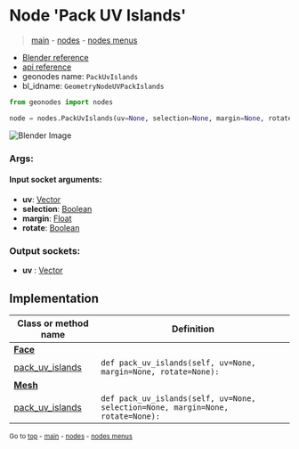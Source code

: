 # Node 'Pack UV Islands'

> [main](../structure.md) - [nodes](nodes.md) - [nodes menus](nodes_menus.md)

- [Blender reference](https://docs.blender.org/manual/en/latest/modeling/geometry_nodes/uv/pack_uv_islands.html)
- [api reference](https://docs.blender.org/api/current/bpy.types.GeometryNodeUVPackIslands.html)
- geonodes name: `PackUvIslands`
- bl_idname: `GeometryNodeUVPackIslands`

```python
from geonodes import nodes

node = nodes.PackUvIslands(uv=None, selection=None, margin=None, rotate=None)
```

![Blender Image](https://docs.blender.org/manual/en/latest/_images/node-types_GeometryNodeUVPackIslands.webp)

### Args:

#### Input socket arguments:

- **uv**: [Vector](Vector.md)
- **selection**: [Boolean](Boolean.md)
- **margin**: [Float](Float.md)
- **rotate**: [Boolean](Boolean.md)

### Output sockets:

- **uv** : [Vector](Vector.md)

## Implementation

| Class or method name | Definition |
|----------------------|------------|
| **[Face](Face.md)** |
| [pack_uv_islands](Face.md#pack_uv_islands) | `def pack_uv_islands(self, uv=None, margin=None, rotate=None):` |
| **[Mesh](Mesh.md)** |
| [pack_uv_islands](Mesh.md#pack_uv_islands) | `def pack_uv_islands(self, uv=None, selection=None, margin=None, rotate=None):` |

<sub>Go to [top](#node-Pack-UV-Islands) - [main](../structure.md) - [nodes](nodes.md) - [nodes menus](nodes_menus.md)</sub>

